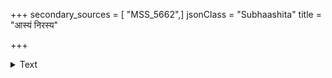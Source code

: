 +++
secondary_sources = [ "MSS_5662",]
jsonClass = "Subhaashita"
title = "आस्यं निरस्य"

+++

<details><summary>Text</summary>

आस्यं निरस्य रसितैः सुचिरं विहस्य गात्रान्तरेषु घन वर्षसि चातकस्य।  
तच्चञ्चुकोटिकुटिलायतकंधरस्य प्राणात्ययोऽस्य भवतः परिहासमात्रम्॥
</details>
